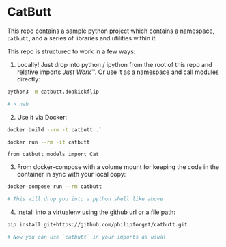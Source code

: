 # CatButt

This repo contains a sample python project which contains a namespace,
`catbutt`, and a series of libraries and utilities within it.

This repo is structured to work in a few ways:

1. Locally! Just drop into python / ipython from the root of this repo and relative imports *Just Work™*. Or use it as a namespace and call modules directly:

```bash
python3 -m catbutt.doakickflip

# > nah
```

2. Use it via Docker:

```bash
docker build --rm -t catbutt .`

docker run --rm -it catbutt

```

```python3
from catbutt models import Cat
```

3. From docker-compose with a volume mount for keeping the code in the container in sync with your local copy:

```bash
docker-compose run --rm catbutt

# This will drop you into a python shell like above
```

4. Install into a virtualenv using the github url or a file path:

```bash
pip install git+https://github.com/philipforget/catbutt.git

# Now you can use `catbutt` in your imports as usual
```
